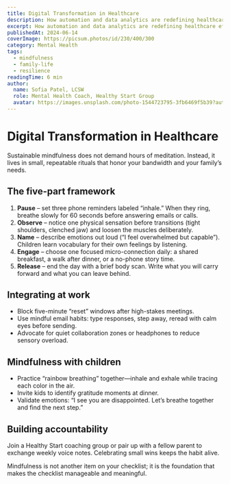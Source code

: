 ```yaml
---
title: Digital Transformation in Healthcare
description: How automation and data analytics are redefining healthcare efficiency.
excerpt: How automation and data analytics are redefining healthcare efficiency.
publishedAt: 2024-06-14
coverImage: https://picsum.photos/id/230/400/300
category: Mental Health
tags:
  - mindfulness
  - family-life
  - resilience
readingTime: 6 min
author:
  name: Sofia Patel, LCSW
  role: Mental Health Coach, Healthy Start Group
  avatar: https://images.unsplash.com/photo-1544723795-3fb6469f5b39?auto=format&fit=crop&w=300&q=80
---
```


# Digital Transformation in Healthcare

Sustainable mindfulness does not demand hours of meditation. Instead, it lives in small, repeatable rituals that honor your bandwidth and your family’s needs.

## The five-part framework

1. **Pause** – set three phone reminders labeled “inhale.” When they ring, breathe slowly for 60 seconds before answering emails or calls.
2. **Observe** – notice one physical sensation before transitions (tight shoulders, clenched jaw) and loosen the muscles deliberately.
3. **Name** – describe emotions out loud (“I feel overwhelmed but capable”). Children learn vocabulary for their own feelings by listening.
4. **Engage** – choose one focused micro-connection daily: a shared breakfast, a walk after dinner, or a no-phone story time.
5. **Release** – end the day with a brief body scan. Write what you will carry forward and what you can leave behind.

## Integrating at work

- Block five-minute “reset” windows after high-stakes meetings.
- Use mindful email habits: type responses, step away, reread with calm eyes before sending.
- Advocate for quiet collaboration zones or headphones to reduce sensory overload.

## Mindfulness with children

- Practice “rainbow breathing” together—inhale and exhale while tracing each color in the air.
- Invite kids to identify gratitude moments at dinner.
- Validate emotions: “I see you are disappointed. Let’s breathe together and find the next step.”

## Building accountability

Join a Healthy Start coaching group or pair up with a fellow parent to exchange weekly voice notes. Celebrating small wins keeps the habit alive.

Mindfulness is not another item on your checklist; it is the foundation that makes the checklist manageable and meaningful.
